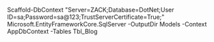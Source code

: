  Scaffold-DbContext "Server=ZACK;Database=DotNet;User ID=sa;Password=sa@123;TrustServerCertificate=True;" Microsoft.EntityFrameworkCore.SqlServer -OutputDir Models -Context AppDbContext -Tables Tbl_Blog